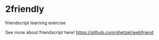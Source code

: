 # 2friendly
friendscript learning exercise

See more about friendscript here! https://github.com/ghetzel/webfriend
